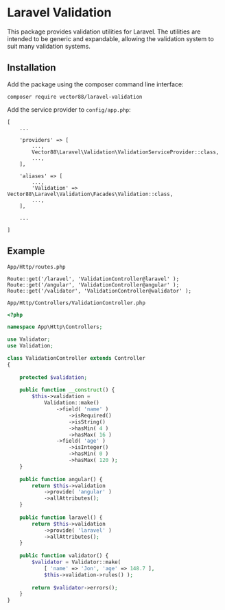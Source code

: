 # Laravel Validation

This package provides validation utilities for Laravel.
The utilities are intended to be generic and expandable, allowing the validation system to suit many validation systems.

## Installation

Add the package using the composer command line interface:

```
composer require vector88/laravel-validation
```


Add the service provider to `config/app.php`:

```
[
	...

	'providers' => [
		...,
		Vector88\Laravel\Validation\ValidationServiceProvider::class,
		...,
	],

	'aliases' => [
		...,
		'Validation' => Vector88\Laravel\Validation\Facades\Validation::class,
		...,
	],

	...

]
```


## Example

`App/Http/routes.php`
```
Route::get('/laravel', 'ValidationController@laravel' );
Route::get('/angular', 'ValidationController@angular' );
Route::get('/validator', 'ValidationController@validator' );
```



`App/Http/Controllers/ValidationController.php`
``` php
<?php

namespace App\Http\Controllers;

use Validator;
use Validation;

class ValidationController extends Controller
{
	
	protected $validation;
	
	public function __construct() {
		$this->validation =
			Validation::make()
				->field( 'name' )
					->isRequired()
					->isString()
					->hasMin( 4 )
					->hasMax( 16 )
				->field( 'age' )
					->isInteger()
					->hasMin( 0 )
					->hasMax( 120 );
	}
	
	public function angular() {
		return $this->validation
			->provide( 'angular' )
			->allAttributes();
	}
	
	public function laravel() {
		return $this->validation
			->provide( 'laravel' )
			->allAttributes();
	}
	
	public function validator() {
        $validator = Validator::make(
			[ 'name' => 'Jon', 'age' => 148.7 ],
			$this->validation->rules() );
		
		return $validator->errors();
	}
}
```
